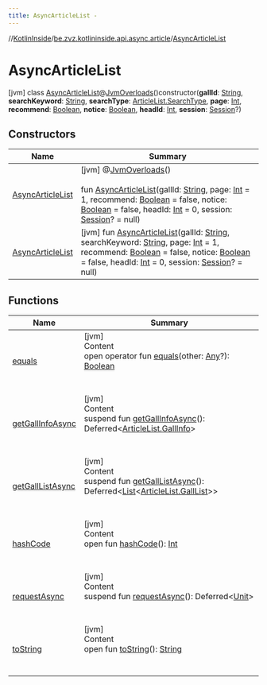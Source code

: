 ```yaml
---
title: AsyncArticleList -
---
```

//[KotlinInside](../../index.md)/[be.zvz.kotlininside.api.async.article](../index.md)/[AsyncArticleList](index.md)



# AsyncArticleList  
 [jvm] class [AsyncArticleList](index.md)@[JvmOverloads](https://kotlinlang.org/api/latest/jvm/stdlib/kotlin.jvm/-jvm-overloads/index.html)()constructor(**gallId**: [String](https://kotlinlang.org/api/latest/jvm/stdlib/kotlin/-string/index.html), **searchKeyword**: [String](https://kotlinlang.org/api/latest/jvm/stdlib/kotlin/-string/index.html), **searchType**: [ArticleList.SearchType](../../be.zvz.kotlininside.api.article/-article-list/-search-type/index.md), **page**: [Int](https://kotlinlang.org/api/latest/jvm/stdlib/kotlin/-int/index.html), **recommend**: [Boolean](https://kotlinlang.org/api/latest/jvm/stdlib/kotlin/-boolean/index.html), **notice**: [Boolean](https://kotlinlang.org/api/latest/jvm/stdlib/kotlin/-boolean/index.html), **headId**: [Int](https://kotlinlang.org/api/latest/jvm/stdlib/kotlin/-int/index.html), **session**: [Session](../../be.zvz.kotlininside.session/-session/index.md)?)   


## Constructors  
  
|  Name|  Summary| 
|---|---|
| <a name="be.zvz.kotlininside.api.async.article/AsyncArticleList/AsyncArticleList/#kotlin.String#kotlin.Int#kotlin.Boolean#kotlin.Boolean#kotlin.Int#be.zvz.kotlininside.session.Session?/PointingToDeclaration/"></a>[AsyncArticleList](-async-article-list.md)| <a name="be.zvz.kotlininside.api.async.article/AsyncArticleList/AsyncArticleList/#kotlin.String#kotlin.Int#kotlin.Boolean#kotlin.Boolean#kotlin.Int#be.zvz.kotlininside.session.Session?/PointingToDeclaration/"></a> [jvm] @[JvmOverloads](https://kotlinlang.org/api/latest/jvm/stdlib/kotlin.jvm/-jvm-overloads/index.html)()  <br>  <br>fun [AsyncArticleList](-async-article-list.md)(gallId: [String](https://kotlinlang.org/api/latest/jvm/stdlib/kotlin/-string/index.html), page: [Int](https://kotlinlang.org/api/latest/jvm/stdlib/kotlin/-int/index.html) = 1, recommend: [Boolean](https://kotlinlang.org/api/latest/jvm/stdlib/kotlin/-boolean/index.html) = false, notice: [Boolean](https://kotlinlang.org/api/latest/jvm/stdlib/kotlin/-boolean/index.html) = false, headId: [Int](https://kotlinlang.org/api/latest/jvm/stdlib/kotlin/-int/index.html) = 0, session: [Session](../../be.zvz.kotlininside.session/-session/index.md)? = null)   <br>
| <a name="be.zvz.kotlininside.api.async.article/AsyncArticleList/AsyncArticleList/#kotlin.String#kotlin.String#kotlin.Int#kotlin.Boolean#kotlin.Boolean#kotlin.Int#be.zvz.kotlininside.session.Session?/PointingToDeclaration/"></a>[AsyncArticleList](-async-article-list.md)| <a name="be.zvz.kotlininside.api.async.article/AsyncArticleList/AsyncArticleList/#kotlin.String#kotlin.String#kotlin.Int#kotlin.Boolean#kotlin.Boolean#kotlin.Int#be.zvz.kotlininside.session.Session?/PointingToDeclaration/"></a> [jvm] fun [AsyncArticleList](-async-article-list.md)(gallId: [String](https://kotlinlang.org/api/latest/jvm/stdlib/kotlin/-string/index.html), searchKeyword: [String](https://kotlinlang.org/api/latest/jvm/stdlib/kotlin/-string/index.html), page: [Int](https://kotlinlang.org/api/latest/jvm/stdlib/kotlin/-int/index.html) = 1, recommend: [Boolean](https://kotlinlang.org/api/latest/jvm/stdlib/kotlin/-boolean/index.html) = false, notice: [Boolean](https://kotlinlang.org/api/latest/jvm/stdlib/kotlin/-boolean/index.html) = false, headId: [Int](https://kotlinlang.org/api/latest/jvm/stdlib/kotlin/-int/index.html) = 0, session: [Session](../../be.zvz.kotlininside.session/-session/index.md)? = null)   <br>


## Functions  
  
|  Name|  Summary| 
|---|---|
| <a name="kotlin/Any/equals/#kotlin.Any?/PointingToDeclaration/"></a>[equals](../../be.zvz.kotlininside.utils/-string-util/-companion/index.md#%5Bkotlin%2FAny%2Fequals%2F%23kotlin.Any%3F%2FPointingToDeclaration%2F%5D%2FFunctions%2F49489957)| <a name="kotlin/Any/equals/#kotlin.Any?/PointingToDeclaration/"></a>[jvm]  <br>Content  <br>open operator fun [equals](../../be.zvz.kotlininside.utils/-string-util/-companion/index.md#%5Bkotlin%2FAny%2Fequals%2F%23kotlin.Any%3F%2FPointingToDeclaration%2F%5D%2FFunctions%2F49489957)(other: [Any](https://kotlinlang.org/api/latest/jvm/stdlib/kotlin/-any/index.html)?): [Boolean](https://kotlinlang.org/api/latest/jvm/stdlib/kotlin/-boolean/index.html)  <br><br><br>
| <a name="be.zvz.kotlininside.api.async.article/AsyncArticleList/getGallInfoAsync/#/PointingToDeclaration/"></a>[getGallInfoAsync](get-gall-info-async.md)| <a name="be.zvz.kotlininside.api.async.article/AsyncArticleList/getGallInfoAsync/#/PointingToDeclaration/"></a>[jvm]  <br>Content  <br>suspend fun [getGallInfoAsync](get-gall-info-async.md)(): Deferred<[ArticleList.GallInfo](../../be.zvz.kotlininside.api.article/-article-list/-gall-info/index.md)>  <br><br><br>
| <a name="be.zvz.kotlininside.api.async.article/AsyncArticleList/getGallListAsync/#/PointingToDeclaration/"></a>[getGallListAsync](get-gall-list-async.md)| <a name="be.zvz.kotlininside.api.async.article/AsyncArticleList/getGallListAsync/#/PointingToDeclaration/"></a>[jvm]  <br>Content  <br>suspend fun [getGallListAsync](get-gall-list-async.md)(): Deferred<[List](https://kotlinlang.org/api/latest/jvm/stdlib/kotlin.collections/-list/index.html)<[ArticleList.GallList](../../be.zvz.kotlininside.api.article/-article-list/-gall-list/index.md)>>  <br><br><br>
| <a name="kotlin/Any/hashCode/#/PointingToDeclaration/"></a>[hashCode](../../be.zvz.kotlininside.utils/-string-util/-companion/index.md#%5Bkotlin%2FAny%2FhashCode%2F%23%2FPointingToDeclaration%2F%5D%2FFunctions%2F49489957)| <a name="kotlin/Any/hashCode/#/PointingToDeclaration/"></a>[jvm]  <br>Content  <br>open fun [hashCode](../../be.zvz.kotlininside.utils/-string-util/-companion/index.md#%5Bkotlin%2FAny%2FhashCode%2F%23%2FPointingToDeclaration%2F%5D%2FFunctions%2F49489957)(): [Int](https://kotlinlang.org/api/latest/jvm/stdlib/kotlin/-int/index.html)  <br><br><br>
| <a name="be.zvz.kotlininside.api.async.article/AsyncArticleList/requestAsync/#/PointingToDeclaration/"></a>[requestAsync](request-async.md)| <a name="be.zvz.kotlininside.api.async.article/AsyncArticleList/requestAsync/#/PointingToDeclaration/"></a>[jvm]  <br>Content  <br>suspend fun [requestAsync](request-async.md)(): Deferred<[Unit](https://kotlinlang.org/api/latest/jvm/stdlib/kotlin/-unit/index.html)>  <br><br><br>
| <a name="kotlin/Any/toString/#/PointingToDeclaration/"></a>[toString](../../be.zvz.kotlininside.utils/-string-util/-companion/index.md#%5Bkotlin%2FAny%2FtoString%2F%23%2FPointingToDeclaration%2F%5D%2FFunctions%2F49489957)| <a name="kotlin/Any/toString/#/PointingToDeclaration/"></a>[jvm]  <br>Content  <br>open fun [toString](../../be.zvz.kotlininside.utils/-string-util/-companion/index.md#%5Bkotlin%2FAny%2FtoString%2F%23%2FPointingToDeclaration%2F%5D%2FFunctions%2F49489957)(): [String](https://kotlinlang.org/api/latest/jvm/stdlib/kotlin/-string/index.html)  <br><br><br>

